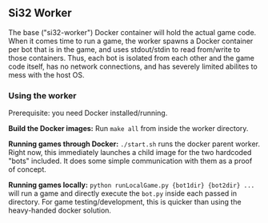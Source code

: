 ## Si32 Worker

The base ("si32-worker") Docker container will hold the actual game code. 
When it comes time to run a game, the worker spawns a Docker container per bot that is in the game,
and uses stdout/stdin to read from/write to those containers. Thus, each bot is isolated from each other
and the game code itself, has no network connections, and has severely limited abilites to mess with the
host OS.

### Using the worker
Prerequisite: you need Docker installed/running.

**Build the Docker images:** Run `make all` from inside the worker directory.

**Running games through Docker:** `./start.sh` runs the docker parent worker. Right now, this immediately launches a child
image for the two hardcoded "bots" included. It does some simple communication with them as a proof of concept.

**Running games locally:** `python runLocalGame.py {bot1dir} {bot2dir} ...` will run a game and directly execute the `bot.py` 
inside each passed in directory. For game testing/development, this is quicker than using the heavy-handed docker solution.
